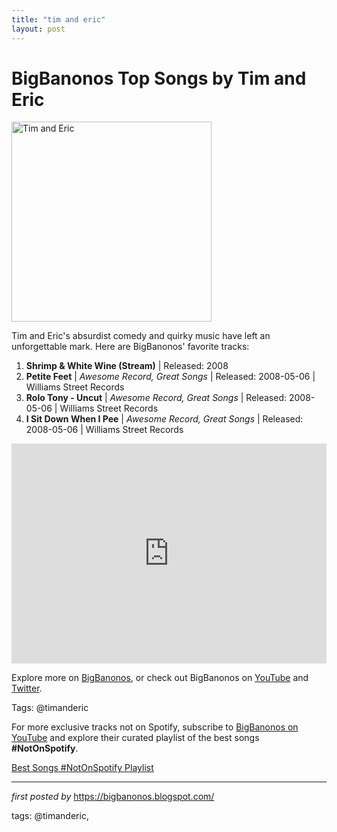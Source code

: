 ```yaml
---
title: "tim and eric"
layout: post
---
```

<h1>BigBanonos Top Songs by Tim and Eric</h1>
<div class="separator"> <a href="https://i.guim.co.uk/img/media/dc2456e48ee480e3b8d3b010e1cfed17e0621fbc/0_151_3823_2294/master/3823.jpg?width=1200&height=1200&quality=85&auto=format&fit=crop&s=0cf2282c19b73f48d690000ccab8d17b" > <img alt="Tim and Eric" border="0" width="320" data-original-height="480" data-original-width="640" src="https://i.guim.co.uk/img/media/dc2456e48ee480e3b8d3b010e1cfed17e0621fbc/0_151_3823_2294/master/3823.jpg?width=1200&height=1200&quality=85&auto=format&fit=crop&s=0cf2282c19b73f48d690000ccab8d17b"/> </a>
</div>
<p>Tim and Eric's absurdist comedy and quirky music have left an unforgettable mark. Here are BigBanonos' favorite tracks:</p> <ol> <li><strong>Shrimp & White Wine (Stream)</strong> | Released: 2008</li> <li><strong>Petite Feet</strong> | <em>Awesome Record, Great Songs</em> | Released: 2008-05-06 | Williams Street Records</li> <li><strong>Rolo Tony - Uncut</strong> | <em>Awesome Record, Great Songs</em> | Released: 2008-05-06 | Williams Street Records</li> <li><strong>I Sit Down When I Pee</strong> | <em>Awesome Record, Great Songs</em> | Released: 2008-05-06 | Williams Street Records</li>
</ol> <div> <iframe src="https://open.spotify.com/embed/playlist/61KVKL1rfxSyXzysCHWoVF?utm_source=generator" width="100%" height="352" frameborder="0" allowfullscreen="" allow="autoplay; clipboard-write; encrypted-media; fullscreen; picture-in-picture" loading="lazy"></iframe>
</div> <p>Explore more on <a href="https://bigbanonos.blogspot.com/">BigBanonos</a>, or check out BigBanonos on <a href="https://www.youtube.com/@BigBanonos">YouTube</a> and <a href="https://x.com/bigbanonos">Twitter</a>.</p> <p>Tags: @timanderic</p>


<!--Subscribe and Playlist Links-->
<div>
    <p>For more exclusive tracks not on Spotify, subscribe to <a href="https://www.youtube.com/@BigBanonos" target="_blank">BigBanonos on YouTube</a> and explore their curated playlist of the best songs <strong>#NotOnSpotify</strong>.</p>
    <p><a href="https://www.youtube.com/playlist?list=PLtuNtuTatqI0kFahUCbtbfenC_ET5O_tr" target="_blank">Best Songs #NotOnSpotify Playlist<br /></a></p></div>

<hr />

<p><em>first posted by</em> <a href="https://bigbanonos.blogspot.com/" rel="noopener" target="_new">https://bigbanonos.blogspot.com/</a></p>

<p>tags: @timanderic,</p>
